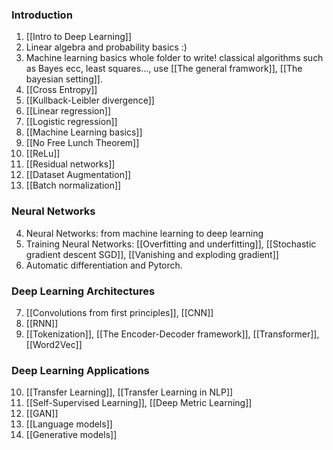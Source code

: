 ### Introduction
1. [[Intro to Deep Learning]]
2. Linear algebra and probability basics :)
3. Machine learning basics whole folder to write! classical algorithms such as Bayes ecc, least squares..., use [[The general framwork]], [[The bayesian setting]].
4. [[Cross Entropy]]
5. [[Kullback-Leibler divergence]]
6. [[Linear regression]]
7. [[Logistic regression]]
8. [[Machine Learning basics]]
9. [[No Free Lunch Theorem]]
10. [[ReLu]]
11. [[Residual networks]]
12. [[Dataset Augmentation]]
13. [[Batch normalization]]
### Neural Networks
4. Neural Networks: from machine learning to deep learning
5. Training Neural Networks:  [[Overfitting and underfitting]], [[Stochastic gradient descent SGD]], [[Vanishing and exploding gradient]]
6. Automatic differentiation and Pytorch.
### Deep Learning Architectures
7. [[Convolutions from first principles]], [[CNN]]
8. [[RNN]]
9. [[Tokenization]], [[The Encoder-Decoder framework]], [[Transformer]], [[Word2Vec]]
### Deep Learning Applications
10. [[Transfer Learning]], [[Transfer Learning in NLP]]
11. [[Self-Supervised Learning]], [[Deep Metric Learning]]
12. [[GAN]]
13.  [[Language models]]
14. [[Generative models]]

